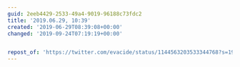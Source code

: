 ```yaml
---
guid: 2eeb4429-2533-49a4-9019-96188c73fdc2
title: '2019.06.29, 10:39'
created: '2019-06-29T08:39:08+00:00'
changed: '2019-09-24T07:19:19+00:00'


repost_of: 'https://twitter.com/evacide/status/1144563203533344768?s=19'
---
```


